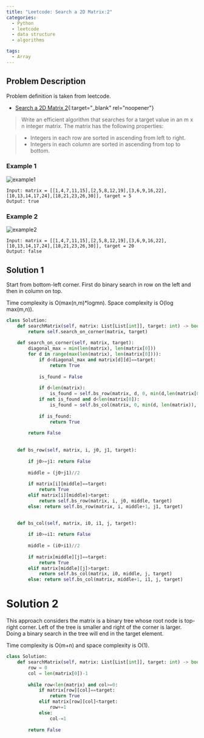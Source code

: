 ```yaml
---
title: "Leetcode: Search a 2D Matrix:2"
categories:
  - Python
  - leetcode
  - data structure
  - algorithms

tags:
  - Array
---
```


## Problem Description

Problem definition is taken from leetcode. 
- [Search a 2D Matrix 2](https://leetcode.com/problems/search-a-2d-matrix-ii/ "Go to leetcode"){:target="_blank" rel="noopener"}

>Write an efficient algorithm that searches for a target value in an m x n integer matrix. The matrix has the following properties:

>- Integers in each row are sorted in ascending from left to right.
>- Integers in each column are sorted in ascending from top to bottom.
### Example 1
![example1](https://assets.leetcode.com/uploads/2020/11/24/searchgrid2.jpg)
```
Input: matrix = [[1,4,7,11,15],[2,5,8,12,19],[3,6,9,16,22],[10,13,14,17,24],[18,21,23,26,30]], target = 5
Output: true
```

### Example 2
![example2](https://assets.leetcode.com/uploads/2020/11/24/searchgrid.jpg)
```
Input: matrix = [[1,4,7,11,15],[2,5,8,12,19],[3,6,9,16,22],[10,13,14,17,24],[18,21,23,26,30]], target = 20
Output: false
```


## Solution 1

Start from bottom-left corner. First do binary search in row on the left and then in column on top.   

Time complexity is O(max(n,m)*logmn). Space complexity is O(log max(m,n)). 

```python
class Solution:
    def searchMatrix(self, matrix: List[List[int]], target: int) -> bool:
        return self.search_on_corner(matrix, target)
    
    def search_on_corner(self, matrix, target):
        diagonal_max = min(len(matrix), len(matrix[0]))
        for d in range(max(len(matrix), len(matrix[0]))):
            if d<diagonal_max and matrix[d][d]==target:
                return True
            
            is_found = False
            
            if d<len(matrix):
                is_found = self.bs_row(matrix, d, 0, min(d,len(matrix[0])), target )
            if not is_found and d<len(matrix[0]):
                is_found = self.bs_col(matrix, 0, min(d, len(matrix)), d, target)
            
            if is_found:
                return True
        
        return False
            
    
    def bs_row(self, matrix, i, j0, j1, target):
        
        if j0>=j1: return False
        
        middle = (j0+j1)//2
        
        if matrix[i][middle]==target:
            return True 
        elif matrix[i][middle]>target:
            return self.bs_row(matrix, i, j0, middle, target)
        else: return self.bs_row(matrix, i, middle+1, j1, target) 

        
    def bs_col(self, matrix, i0, i1, j, target):
        
        if i0>=i1: return False
        
        middle = (i0+i1)//2
        
        if matrix[middle][j]==target:
            return True 
        elif matrix[middle][j]>target:
            return self.bs_col(matrix, i0, middle, j, target)
        else: return self.bs_col(matrix, middle+1, i1, j, target) 
```

# Solution 2

This approach considers the matrix is a binary tree whose root node is top-right corner. Left of the tree is smaller and right of the corner is larger.
Doing a binary search in the tree will end in the target element.

Time complexity is O(m+n) and space complexity is O(1). 

```python
class Solution:
    def searchMatrix(self, matrix: List[List[int]], target: int) -> bool:
        row = 0
        col = len(matrix[0])-1
        
        while row<len(matrix) and col>=0:
            if matrix[row][col]==target:
                return True
            elif matrix[row][col]<target:
                row+=1
            else:
                col-=1
        
        return False
```